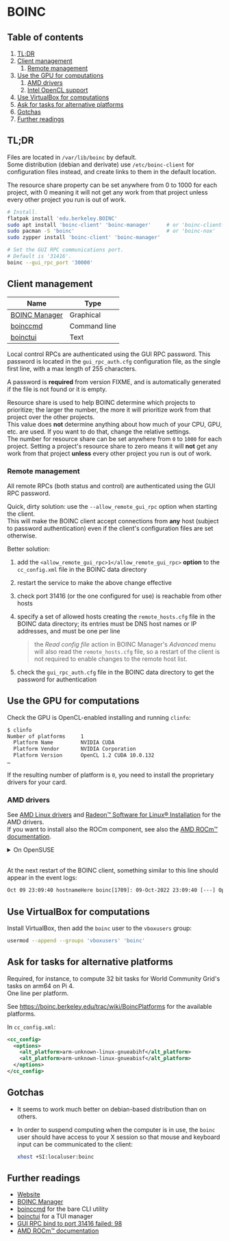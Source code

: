 # BOINC

## Table of contents <!-- omit in toc -->

1. [TL;DR](#tldr)
1. [Client management](#client-management)
   1. [Remote management](#remote-management)
1. [Use the GPU for computations](#use-the-gpu-for-computations)
   1. [AMD drivers](#amd-drivers)
   1. [Intel OpenCL support](#intel-opencl-support)
1. [Use VirtualBox for computations](#use-virtualbox-for-computations)
1. [Ask for tasks for alternative platforms](#ask-for-tasks-for-alternative-platforms)
1. [Gotchas](#gotchas)
1. [Further readings](#further-readings)

## TL;DR

Files are located in `/var/lib/boinc` by default.<br/>
Some distribution (debian and derivate) use `/etc/boinc-client` for configuration files instead, and create links to them in the default location.

The resource share property can be set anywhere from 0 to 1000 for each project, with 0 meaning it will not get any work from that project unless every other project you run is out of work.

```sh
# Install.
flatpak install 'edu.berkeley.BOINC'
sudo apt install 'boinc-client' 'boinc-manager'     # or 'boinc-client-nvidia-cuda' or similar for more features support
sudo pacman -S 'boinc'                              # or 'boinc-nox'
sudo zypper install 'boinc-client' 'boinc-manager'

# Set the GUI RPC communications port.
# Default is '31416'.
boinc --gui_rpc_port '30000'
```

## Client management

| Name            | Type         |
| --------------- | ------------ |
| [BOINC Manager] | Graphical    |
| [boinccmd]      | Command line |
| [boinctui]      | Text         |

Local control RPCs are authenticated using the GUI RPC password. This password is located in the `gui_rpc_auth.cfg` configuration file, as the single first line, with a max length of 255 characters.

A password is **required** from version FIXME, and is automatically generated if the file is not found or it is empty.

Resource share is used to help BOINC determine which projects to prioritize; the larger the number, the more it will prioritize work from that project over the other projects.<br/>
This value does **not** determine anything about how much of your CPU, GPU, etc. are used. If you want to do that, change the relative settings.<br/>
The number for resource share can be set anywhere from `0` to `1000` for each project. Setting a project's resource share to zero means it will **not** get any work from that project **unless** every other project you run is out of work.

### Remote management

All remote RPCs (both status and control) are authenticated using the GUI RPC password.

Quick, dirty solution: use the `--allow_remote_gui_rpc` option when starting the client.<br/>
This will make the BOINC client accept connections from **any** host (subject to password authentication) even if the client's configuration files are set otherwise.

Better solution:

1. add the `<allow_remote_gui_rpc>1</allow_remote_gui_rpc>` **option** to the `cc_config.xml` file in the BOINC data directory
1. restart the service to make the above change effective
1. check port 31416 (or the one configured for use) is reachable from other hosts
1. specify a set of allowed hosts creating the `remote_hosts.cfg` file in the BOINC data directory; its entries must be DNS host names or IP addresses, and must be one per line

   > the _Read config file_ action in BOINC Manager's _Advanced_ menu will also read the `remote_hosts.cfg` file, so a restart of the client is not required to enable changes to the remote host list.

1. check the `gui_rpc_auth.cfg` file in the BOINC data directory to get the password for authentication

## Use the GPU for computations

Check the GPU is OpenCL-enabled installing and running `clinfo`:

```sh
$ clinfo
Number of platforms     1
  Platform Name         NVIDIA CUDA
  Platform Vendor       NVIDIA Corporation
  Platform Version      OpenCL 1.2 CUDA 10.0.132
…
```

If the resulting number of platform is `0`, you need to install the proprietary drivers for your card.

### AMD drivers

See [AMD Linux drivers] and [Radeon™ Software for Linux® Installation] for the AMD drivers.<br/>
If you want to install also the ROCm component, see also the [AMD ROCm™ documentation].

<details><summary>On OpenSUSE</summary>

Install the `amdgpu-install` package from [AMD's Linux drivers][amd linux drivers] page, then execute it.

```sh
# Previous versions of the package (like the one in the official documentation
# at the time of writing) made DKMS fail.
sudo zypper install 'https://repo.radeon.com/amdgpu-install/22.20.3/sle/15.4/amdgpu-install-22.20.50203-1.noarch.rpm'
sudo amdgpu-install --usecase=workstation --opencl=rocr
```

The BOINC user also needs to be added to the `video` group to be able to use these drivers correctly.

```sh
gpasswd -a 'boinc' 'video'
usermod --append --groups 'video' 'boinc'
```

### Intel OpenCL support

```sh
sudo apt install 'intel-opencl-icd' 'ocl-icd-libopencl1'
sudo pacman -Sy 'intel-compute-runtime' 'ocl-icd'
sudo zypper install 'intel-opencl' 'ocl-icd-devel'
```

</details><br/>

At the next restart of the BOINC client, something similar to this line should appear in the event logs:

```txt
Oct 09 23:09:40 hostnameHere boinc[1709]: 09-Oct-2022 23:09:40 [---] OpenCL: AMD/ATI GPU 0: gfx90c:xnack- (driver version 3452.0 (HSA1.1,LC), device ve>
```

## Use VirtualBox for computations

Install VirtualBox, then add the `boinc` user to the `vboxusers` group:

```sh
usermod --append --groups 'vboxusers' 'boinc'
```

## Ask for tasks for alternative platforms

Required, for instance, to compute 32 bit tasks for World Community Grid's tasks on arm64 on Pi 4.<br/>
One line per platform.

See <https://boinc.berkeley.edu/trac/wiki/BoincPlatforms> for the available platforms.

In `cc_config.xml`:

```xml
<cc_config>
  <options>
    <alt_platform>arm-unknown-linux-gnueabihf</alt_platform>
    <alt_platform>arm-unknown-linux-gnueabisf</alt_platform>
  </options>
</cc_config>
```

## Gotchas

- It seems to work much better on debian-based distribution than on others.
- In order to suspend computing when the computer is in use, the `boinc` user should have access to your X session so that mouse and keyboard input can be communicated to the client:

  ```sh
  xhost +SI:localuser:boinc
  ```

## Further readings

- [Website]
- [BOINC Manager]
- [boinccmd] for the bare CLI utility
- [boinctui] for a TUI manager
- [GUI RPC bind to port 31416 failed: 98]
- [AMD ROCm™ documentation]

<!--
  References
  -->

<!-- Upstream -->
[amd linux drivers]: https://www.amd.com/en/support/linux-drivers
[boinc manager]: https://boinc.berkeley.edu/wiki/BOINC_Manager
[client configuration]: https://boinc.berkeley.edu/wiki/Client_configuration
[controlling boinc remotely]: https://boinc.berkeley.edu/wiki/Controlling_BOINC_remotely
[installing or uninstalling the amdgpu stack]: https://amdgpu-install.readthedocs.io/en/latest/install-installing.html
[platforms]: https://boinc.berkeley.edu/trac/wiki/BoincPlatforms
[radeon™ software for linux® installation]: https://amdgpu-install.readthedocs.io/en/latest/
[amd rocm™ documentation]: https://rocm.docs.amd.com/en/latest/
[website]: https://boinc.berkeley.edu/

<!-- In-article sections -->
[boinccmd]: boinccmd.md

<!-- Others -->
[boinc on arch wiki]: https://wiki.archlinux.org/title/BOINC
[boinctui]: https://www.mankier.com/package/boinc-tui
[gui rpc bind to port 31416 failed: 98]: https://boinc.mundayweb.com/wiki/index.php?title=GUI_RPC_bind_to_port_31416_failed:_98
[linux suspend when computer is in use bug]: https://boinc.berkeley.edu/dev/forum_thread.php?id=14019&postid=101146#101146

